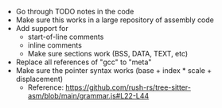- Go through TODO notes in the code
- Make sure this works in a large repository of assembly code
- Add support for
    - start-of-line comments
    - inline comments
    - Make sure sections work (BSS, DATA, TEXT, etc)
- Replace all references of "gcc" to "meta"
- Make sure the pointer syntax works (base + index * scale + displacement)
    - Reference: https://github.com/rush-rs/tree-sitter-asm/blob/main/grammar.js#L22-L44
